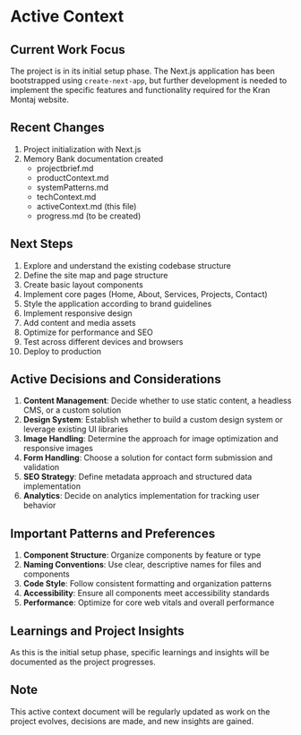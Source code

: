 # Active Context

## Current Work Focus
The project is in its initial setup phase. The Next.js application has been bootstrapped using `create-next-app`, but further development is needed to implement the specific features and functionality required for the Kran Montaj website.

## Recent Changes
1. Project initialization with Next.js
2. Memory Bank documentation created
   - projectbrief.md
   - productContext.md
   - systemPatterns.md
   - techContext.md
   - activeContext.md (this file)
   - progress.md (to be created)

## Next Steps
1. Explore and understand the existing codebase structure
2. Define the site map and page structure
3. Create basic layout components
4. Implement core pages (Home, About, Services, Projects, Contact)
5. Style the application according to brand guidelines
6. Implement responsive design
7. Add content and media assets
8. Optimize for performance and SEO
9. Test across different devices and browsers
10. Deploy to production

## Active Decisions and Considerations
1. **Content Management**: Decide whether to use static content, a headless CMS, or a custom solution
2. **Design System**: Establish whether to build a custom design system or leverage existing UI libraries
3. **Image Handling**: Determine the approach for image optimization and responsive images
4. **Form Handling**: Choose a solution for contact form submission and validation
5. **SEO Strategy**: Define metadata approach and structured data implementation
6. **Analytics**: Decide on analytics implementation for tracking user behavior

## Important Patterns and Preferences
1. **Component Structure**: Organize components by feature or type
2. **Naming Conventions**: Use clear, descriptive names for files and components
3. **Code Style**: Follow consistent formatting and organization patterns
4. **Accessibility**: Ensure all components meet accessibility standards
5. **Performance**: Optimize for core web vitals and overall performance

## Learnings and Project Insights
As this is the initial setup phase, specific learnings and insights will be documented as the project progresses.

## Note
This active context document will be regularly updated as work on the project evolves, decisions are made, and new insights are gained. 